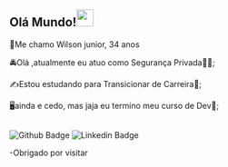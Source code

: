 ## Olá Mundo!<img src=https://github.com/TheDudeThatCode/TheDudeThatCode/blob/master/Assets/Earth.gif width="30">

👨Me chamo Wilson junior, 34 anos

🚔Olá ,atualmente eu atuo como Segurança Privada👮‍♂️;

✍Estou estudando para Transicionar de Carreira🤏;

🖥ainda e cedo, mas jaja eu termino meu curso de Dev📱;

##
![Github Badge](https://img.shields.io/badge/-Github-000?style=flat-square&logo=Github&logoColor=white&link=https://github.com/kurorolucfer)   ![Linkedin Badge](https://img.shields.io/badge/-LinkedIn-blue?style=flat-square&logo=Linkedin&logoColor=white&link=https://www.linkedin.com/in/wilson-junior-0a9486206/)

-Obrigado por visitar
